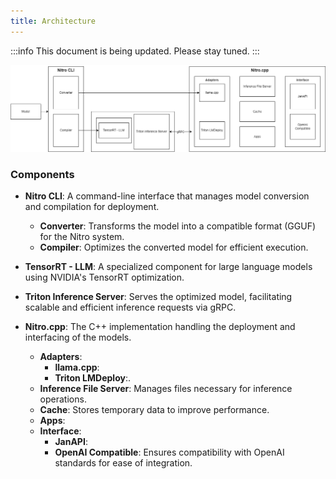 ```yaml
---
title: Architecture
---
```


:::info
This document is being updated. Please stay tuned.
:::

![Nitro Architecture](img/architecture.drawio.png)

### Components

- **Nitro CLI**: A command-line interface that manages model conversion and compilation for deployment.

  - **Converter**: Transforms the model into a compatible format (GGUF) for the Nitro system.
  - **Compiler**: Optimizes the converted model for efficient execution.

- **TensorRT - LLM**: A specialized component for large language models using NVIDIA's TensorRT optimization.

- **Triton Inference Server**: Serves the optimized model, facilitating scalable and efficient inference requests via gRPC.

- **Nitro.cpp**: The C++ implementation handling the deployment and interfacing of the models.

  - **Adapters**:
    - **llama.cpp**:
    - **Triton LMDeploy**:.
  - **Inference File Server**: Manages files necessary for inference operations.
  - **Cache**: Stores temporary data to improve performance.
  - **Apps**:
  - **Interface**:
    - **JanAPI**:
    - **OpenAI Compatible**: Ensures compatibility with OpenAI standards for ease of integration.
